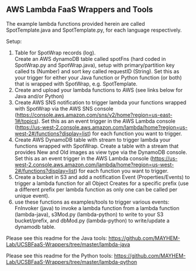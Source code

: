 ## AWS Lambda FaaS Wrappers and Tools

The example lambda functions provided herein are called SpotTemplate.java and SpotTemplate.py, for each language respectively.

Setup:  
1) Table for SpotWrap records (log).  
Create an AWS dynamoDB table called spotFns (hard coded in SpotWrap.py and SpotWrap.java), setup with primary/partition key called ts (Number) and sort key called requestID (String). Set this as your trigger for either your Java function or Python function (or both) that is wrapped with SpotWrap, e.g. SpotTemplate.  
2) Create and upload your lambda functions to AWS (see links below for Java and/or Python)
3) Create AWS SNS notification to trigger lambda your functions wrapped with SpotWrap via the AWS SNS console (https://console.aws.amazon.com/sns/v2/home?region=us-east-1#/topics).  Set this as an event trigger in the AWS Lambda console (https://us-west-2.console.aws.amazon.com/lambda/home?region=us-west-2#/functions?display=list) for each function you want to trigger.
4) Create AWS DynamoDB table with stream to trigger lambda your functions wrapped with SpotWrap.  Create a table with a stream that provides New and Old images as view type via the DynamoDB console.  Set this as an event trigger in the AWS Lambda console (https://us-west-2.console.aws.amazon.com/lambda/home?region=us-west-2#/functions?display=list) for each function you want to trigger.
5) Create a bucket in S3 and add a notification Event (Properties/Events) to trigger a lambda function for all Object Creates for a specific prefix (use a different prefix per lambda function as only one can be called per unique event).
6) use these functions as examples/tools to trigger various events:  FnInvoker (java) to invoke a lambda function from a lambda function (lambda-java), s3Mod.py (lambda-python) to write to your S3 bucket/prefix, and dbMod.py (lambda-python) to write/update a dynamodb table.

Please see this readme for the Java tools: https://github.com/MAYHEM-Lab/UCSBFaaS-Wrappers/tree/master/lambda-java

Please see this readme for the Python tools: https://github.com/MAYHEM-Lab/UCSBFaaS-Wrappers/tree/master/lambda-python

